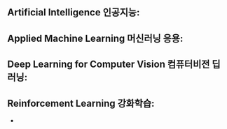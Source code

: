 



 
## Artificial Intelligence 인공지능: 

   
## Applied Machine Learning 머신러닝 응용: 


## Deep Learning for Computer Vision 컴퓨터비전 딥러닝: 
 
## Reinforcement Learning 강화학습: 
 - 
